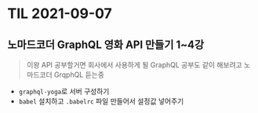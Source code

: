 # TIL 2021-09-07

## 노마드코더 GraphQL 영화 API 만들기 1~4강

> 이왕 API 공부할거면 회사에서 사용하게 될 GraphQL 공부도 같이 해보려고 노마드코더 GrqphQL 듣는중

- `graphql-yoga`로 서버 구성하기
- `babel` 설치하고 `.babelrc` 파일 만들어서 설정값 넣어주기
